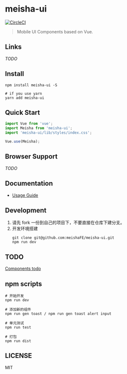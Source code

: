 # meisha-ui

[![CircleCI](https://img.shields.io/circleci/project/github/JxJayden/meisha-ui.svg)](https://github.com/meishaFE/meisha-ui)

> Mobile UI Components based on Vue.

## Links

_TODO_

## Install

```shell
npm install meisha-ui -S

# if you use yarn
yarn add meisha-ui
```

## Quick Start

```javascript
import Vue from 'vue';
import Meisha from 'meisha-ui';
import 'meisha-ui/lib/styles/index.css';

Vue.use(Meisha);
```

## Browser Support

_TODO_

## Documentation

* [Usage Guide](docs/guide.md)

## Development

1. 请先 fork 一份到自己的项目下，不要直接在仓库下建分支。
2. 开发环境搭建
   ```shell
   git clone git@github.com:meishaFE/meisha-ui.git
   npm run dev
   ```

## TODO

[Components todo](docs/TODO.md)

## npm scripts

```shell
# 开始开发
npm run dev

# 添加新的组件
npm run gen toast / npm run gen toast alert input

# 单元测试
npm run test

# 打包
npm run dist
```

## LICENSE

MIT
